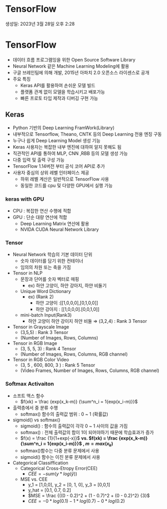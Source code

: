 # TensorFlow

생성일: 2023년 3월 28일 오후 2:28

# TensorFlow

- 데이터 흐름 프로그램잉을 위한 Open Source Software Library
- Neural Network 같은 Machine Learning Modeling에 활용
- 구글 브레인팀에 의해 개발, 2015년 아파치 2.0 오픈소스 라이센스로 공개
- 주요 특징
    - Keras API를 활용하여 손쉬운 모델 빌드
    - 플랫폼 관계 없이 모델을 학습시키고 배포가능
    - 빠른 프로토 타입 제작과 디버깅 구현 가능

## Keras

- Python 기반의 Deep Learning FramWork(Library)
- 내부적으로 Tensorflow, Theano, CNTK 등의 Deep Learning 전용 엔징 구동
- 누구나 쉽게 Deep Learning Model 생성 기능
- Keras  사용자는 복잡한 내부 엔진에 대하여 알지 못해도 됨
- 직관적인 API를 통하여 MLP, CNN ,RBB 등의 모델 생성 가능
- 다중 입력 및 출력 구성 가능
- TensorFlow 1.14버전 부터 공식 코어 API로 추가
- 사용자 중심의 상위 레벨 인터페이스 제공
    - 하위 레벨 계산은 일반적으로 TensorFlow 사용
    - 동일한 코드를 cpu 및 다양한 GPU에서 실행 가능

### keras with GPU

- CPU : 복잡한 연산 수행에 적합
- GPU : 단순 대량 연산에 적합
    - Deep Learning Matrix 연산에 활용
    - NVIDA CUDA Neural Network Library

### Tensor

- Neural Network 학습의 기본 데이터 단위
    - 숫자 데이터를 담기 위한 컨테이너
    - 임의의 차원 또는 축을 가짐
- Tensor in NLP
    - 문장과 단어를 숫자 벡터로 매핑
        - ex) 하얀 고양이, 하얀 강아지, 하얀 비둘기
    - Unique Word Dictionary
        - ex) (Rank 2)
            - 하얀 고양이 :[[1,0,0,0],[0,1,0,0]]
            - 하얀 강아지 : [[1,0,0,0].[0,0,1,0]]
    - mini-batch Input(Rank3)
        - 하얀 고양이 하얀 강이지 하얀 비둘 ⇒ (3,2,4) : Rank 3 Tensor
- Tensor in Grayscale Image
    - (3,5,5) : Rank 3 Tensor
    - (Number of Images, Rows, Columns)
- Tensor in RGB Image
    - (3, 5, 5, 3) : Rank 4 Tensor
    - (Number of Images, Rows, Columns, RGB channel)
- Tensor in RGB Color Video
    - (3, 5 , 600, 800, 3 ) : Rank 5 Tensor
    - (Video Frames, Number of Images, Rows, Columns, RGB channel)

### Softmax Activaiton

- 소프트 맥스 함수
    - $f(xk) = \frac {exp(x_k-m)} {\sum^n_i = 1{exp(x_i-m)}}$
- 출력층에서 중 분류 수행
    - softmax() 함수의 출력값 범위 : 0 ~ 1 (확률값)
- sigmoid() vs softmax()
    - sigmoid() : 함수의 출력값이 각각 0 ~ 1 사이의 값을 가짐
    - softmax() : 전체 출력값의 합이 1이 되어야하기 때문에 학습효과가 증가
    - $f(x) = \frac {1}{1+exp(-x)}$  **vs.  $f(xk) = \frac {exp(x_k-m)} {\sum^n_i = 1{exp(x_i-m)}}$ , $m = max(x_k)$**
    - softmax()함수는 다중 분류 문제에서 사용
    - sigmoid() 함수는 이진 분류 문제에서 사용
- Categorical Classiffication
    - Categorical Cross-Etropy Error(CEE)
        - $CEE = -sum(y*log(\hat{y}))$
    - MSE vs. CEE
        - y_1 = [1,0,0], y_2 = [0, 1, 0], y_3 = [0,0,1]
        - y_hat = [0.1, 0.7, 0.2]
        - $MSE = \frac {((0 - 0.2)^2 + (1 - 0.7)^2 + (0 - 0.2)^2} {3}$
        - $CEE = -0*log(0.1) - 1*log(0.7) - 0*log(0.2)$